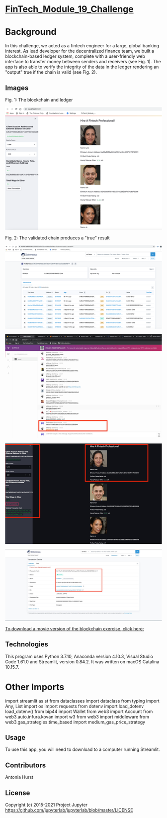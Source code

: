 # [FinTech_Module_19_Challenge](https://github.com/toniahurst/FinTech_Module_19_Challenge)

# Background

In this challenge, we acted as a fintech engineer for a large, global banking interest. As lead developer for the decentralized finance team, we built a blockchain-based ledger system, complete with a user-friendly web interface to transfer money between senders and receivers (see Fig. 1). The app is also able to verify the integrity of the data in the ledger rendering an "output" true if the chain is valid (see Fig. 2).


## Images
Fig. 1: The blockchain and ledger

![Fig 1 - ](https://github.com/toniahurst/FinTech_Module_19_Challenge/blob/main/images/Figure-1.png)


Fig. 2: The validated chain produces a "true" result

![Fig 2 - ](https://github.com/toniahurst/FinTech_Module_19_Challenge/blob/main/images/Figure-2.png)


![Fig 3 - ](https://github.com/toniahurst/FinTech_Module_19_Challenge/blob/main/images/Figure-3.jpeg)


![Fig 4 - ](https://github.com/toniahurst/FinTech_Module_19_Challenge/blob/main/images/Figure-4.jpeg)


![Fig 5 - ](https://github.com/toniahurst/FinTech_Module_19_Challenge/blob/main/images/Figure-5.jpeg)


[To download a movie version of the blockchain exercise, click here:](https://github.com/toniahurst/FinTech_Module_18_Challenge/blob/main/Screen%20Recording%202021-11-01%20at%201.16.25%20PM.mov)

## Technologies

This program uses Python 3.7.10, Anaconda version 4.10.3, Visual Studio Code 1.61.0 and Streamlit, version 0.84.2. It was written on macOS Catalina 10.15.7.

# Other Imports
import streamlit as st
from dataclasses import dataclass
from typing import Any, List
import os
import requests
from dotenv import load_dotenv
load_dotenv()
from bip44 import Wallet
from web3 import Account
from web3.auto.infura.kovan import w3
from web3 import middleware
from web3.gas_strategies.time_based import medium_gas_price_strategy

## Usage
To use this app, you will need to download to a computer running Streamlit. 

## Contributors

Antonia Hurst

## License
Copyright (c) 2015-2021 Project Jupyter https://github.com/jupyterlab/jupyterlab/blob/master/LICENSE




